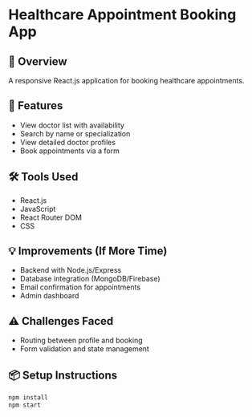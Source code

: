 # Healthcare Appointment Booking App

## 📌 Overview
A responsive React.js application for booking healthcare appointments.

## 🚀 Features
- View doctor list with availability
- Search by name or specialization
- View detailed doctor profiles
- Book appointments via a form

## 🛠 Tools Used
- React.js
- JavaScript
- React Router DOM
- CSS

## 💡 Improvements (If More Time)
- Backend with Node.js/Express
- Database integration (MongoDB/Firebase)
- Email confirmation for appointments
- Admin dashboard

## ⚠️ Challenges Faced
- Routing between profile and booking
- Form validation and state management

## 📦 Setup Instructions
```bash
npm install
npm start
```

